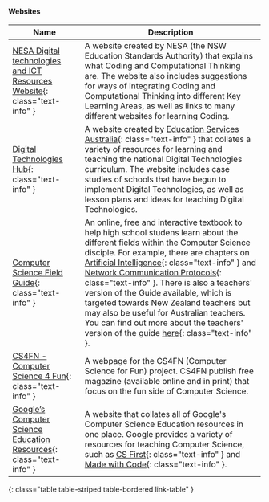 #### Websites

Name                                                                                                                                                                                     |  Description
-----------------------------------------------------------------------------------------------------------------------------------------------------------------------------------------|-----------------------------------------------------------------------------------------------------------------------------------------------------------------------------------------------------------------------------------------------------------------------------------------------------------------------------------------------------------------------------------------------------------------------------------------------------------------------------------------------------------------------------------------------------------------------------------------------------------------------------------------------------------------------------
[NESA Digital technologies and ICT Resources Website](https://educationstandards.nsw.edu.au/wps/portal/nesa/k-10/learning-areas/technology/coding-across-the-curriculum){: class="text-info" }  |  A website created by NESA (the NSW Education Standards Authority) that explains what Coding and Computational Thinking are. The website also includes suggestions for ways of integrating Coding and Computational Thinking into different Key Learning Areas, as well as links to many different websites for learning Coding.
[Digital Technologies Hub](https://www.digitaltechnologieshub.edu.au/){: class="text-info" }                                                                                                                   |  A website created by [Education Services Australia](https://www.esa.edu.au/){: class="text-info" } that collates a variety of resources for learning and teaching the national Digital Technologies curriculum. The website includes case studies of schools that have begun to implement Digital Technologies, as well as lesson plans and ideas for teaching Digital Technologies.
[Computer Science Field Guide](http://csfieldguide.org.nz/){: class="text-info" }                                                                                                                              |  An online, free and interactive textbook to help high school studens learn about the different fields within the Computer Science disciple. For example, there are chapters on [Artificial Intelligence](http://csfieldguide.org.nz/en/chapters/artificial-intelligence.html){: class="text-info" } and [Network Communication Protocols](http://csfieldguide.org.nz/en/chapters/network-communication-protocols.html){: class="text-info" }. There is also a teachers' version of the Guide available, which is targeted towards New Zealand teachers but may also be useful for Australian teachers. You can find out more about the teachers' version of the guide [here](http://csfieldguide.org.nz/en/about.html){: class="text-info" }.
[CS4FN - Computer Science 4 Fun](http://www.cs4fn.org/){: class="text-info" }                                                                                                                                  |  A webpage for the CS4FN (Computer Science for Fun) project. CS4FN publish free magazine (available online and in print) that focus on the fun side of Computer Science.
[Google’s Computer Science Education Resources](https://www.google.com/edu/cs/index.html){: class="text-info" }                                                                                                |  A website that collates all of Google's Computer Science Education resources in one place. Google provides a variety of resources for teaching Computer Science, such as [CS First](https://csfirst.withgoogle.com/en/home){: class="text-info" } and [Made with Code](https://www.madewithcode.com/){: class="text-info" }.
{: class="table table-striped table-bordered link-table" }